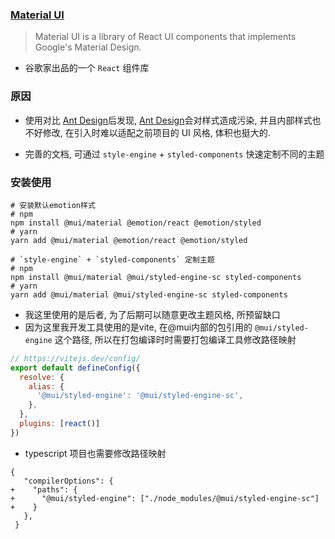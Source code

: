 ### [Material UI](https://mui.com/)
> Material UI is a library of React UI components that implements Google's Material Design.
* 谷歌家出品的一个 `React` 组件库

### 原因
* 使用对比 [Ant Design](https://ant.design/index-cn)后发现, [Ant Design](https://ant.design/index-cn)会对样式造成污染, 并且内部样式也不好修改, 在引入时难以适配之前项目的 UI 风格, 体积也挺大的.

* 完善的文档, 可通过 `style-engine` + `styled-components` 快速定制不同的主题

### 安装使用
```shell
# 安装默认emotion样式
# npm
npm install @mui/material @emotion/react @emotion/styled
# yarn
yarn add @mui/material @emotion/react @emotion/styled

# `style-engine` + `styled-components` 定制主题
# npm
npm install @mui/material @mui/styled-engine-sc styled-components
# yarn
yarn add @mui/material @mui/styled-engine-sc styled-components
```
* 我这里使用的是后者, 为了后期可以随意更改主题风格, 所预留缺口
* 因为这里我开发工具使用的是vite, 在@mui内部的包引用的 `@mui/styled-engine` 这个路径, 所以在打包编译时时需要打包编译工具修改路径映射
```js
// https://vitejs.dev/config/
export default defineConfig({
  resolve: {
    alias: {
      '@mui/styled-engine': '@mui/styled-engine-sc',
    },
  },
  plugins: [react()]
})
```
* typescript 项目也需要修改路径映射
```json5
{
   "compilerOptions": {
+    "paths": {
+      "@mui/styled-engine": ["./node_modules/@mui/styled-engine-sc"]
+    }
   },
 }
```